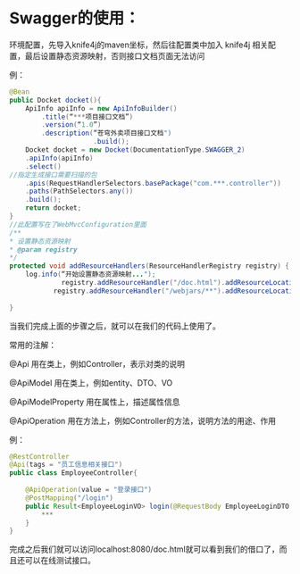 # Swagger的使用：

环境配置，先导入knife4j的maven坐标，然后往配置类中加入 knife4j 相关配置，最后设置静态资源映射，否则接口文档页面无法访问

例：

```java
@Bean
public Docket docket(){
    ApiInfo apiInfo = new ApiInfoBuilder()
        .title(“***项目接口文档”)
        .version(“1.0”)
        .description(“苍穹外卖项目接口文档")
                     .build();
	Docket docket = new Docket(DocumentationType.SWAGGER_2)
    .apiInfo(apiInfo)
    .select()
//指定生成接口需要扫描的包
    .apis(RequestHandlerSelectors.basePackage("com.***.controller"))
    .paths(PathSelectors.any())
    .build();
    return docket;
}
//此配置写在了WebMvcConfiguration里面
/**
* 设置静态资源映射
* @param registry
*/
protected void addResourceHandlers(ResourceHandlerRegistry registry) {
    log.info(“开始设置静态资源映射...");
             registry.addResourceHandler("/doc.html").addResourceLocations("classpath:/META-INF/resources/");
           registry.addResourceHandler("/webjars/**").addResourceLocations("classpath:/META-INF/resources/webjars/");
             
}
```

当我们完成上面的步骤之后，就可以在我们的代码上使用了。

常用的注解：

@Api 用在类上，例如Controller，表示对类的说明

@ApiModel 用在类上，例如entity、DTO、VO

@ApiModelProperty	用在属性上，描述属性信息

@ApiOperation 用在方法上，例如Controller的方法，说明方法的用途、作用

例：

```java
@RestController
@Api(tags = "员工信息相关接口")
public class EmployeeController{
    
    @ApiOperation(value = "登录接口")
    @PostMapping("/login")
    public Result<EmployeeLoginVO> login(@RequestBody EmployeeLoginDTO employeeLoginDTO){
        ***
    }
}
```

完成之后我们就可以访问localhost:8080/doc.html就可以看到我们的借口了，而且还可以在线测试接口。